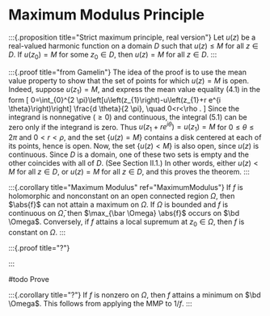 # Maximum Modulus Principle


:::{.proposition title="Strict maximum principle, real version"}
Let $u(z)$ be a real-valued harmonic function on a domain $D$ such that $u(z) \leq M$ for all $z \in D$. 
If $u\left(z_{0}\right)=M$ for some $z_{0} \in D$, then $u(z)=M$ for all $z \in D$.
:::


:::{.proof title="from Gamelin"}
The idea of the proof is to use the mean value property to show that the set of points for which $u(z)=M$ is open. Indeed, suppose $u\left(z_{1}\right)=M$, and express the mean value equality (4.1) in the form
\[
0=\int_{0}^{2 \pi}\left[u\left(z_{1}\right)-u\left(z_{1}+r e^{i \theta}\right)\right] \frac{d \theta}{2 \pi}, \quad 0<r<\rho .
\]
Since the integrand is nonnegative $(\geq 0)$ and continuous, the integral (5.1) can be zero only if the integrand is zero. Thus $u\left(z_{1}+r e^{i \theta}\right)=u\left(z_{1}\right)=M$ for $0 \leq \theta \leq 2 \pi$ and $0<r<\rho$, and the set $\{u(z)=M\}$ contains a disk centered at each of its points, hence is open. Now, the set $\{u(z)<M\}$ is also open, since $u(z)$ is continuous. Since $D$ is a domain, one of these two sets is empty and the other coincides with all of $D$. (See Section II.1.) In other words, either $u(z)<M$ for all $z \in D$, or $u(z)=M$ for all $z \in D$, and this proves the theorem.
:::


:::{.corollary title="Maximum Modulus" ref="MaximumModulus"}
If $f$ is holomorphic and nonconstant on an open connected region $\Omega$, then $\abs{f}$ can not attain a maximum on $\Omega$.
If $\Omega$ is bounded and $f$ is continuous on $\bar \Omega$, then $\max_{\bar \Omega} \abs{f}$ occurs on $\bd \Omega$.
Conversely, if $f$ attains a local supremum at $z_0 \in \Omega$, then $f$ is constant on $\Omega$.
:::


:::{.proof title="?"}

:::

#todo Prove

:::{.corollary title="?"}
If $f$ is nonzero on $\Omega$, then $f$ attains a minimum on $\bd \Omega$.
This follows from applying the MMP to $1/f$.
:::
